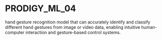 # PRODIGY_ML_04
hand gesture recognition model that can accurately identify and classify different hand gestures from image or video data, enabling intuitive human-computer interaction and gesture-based control systems.
